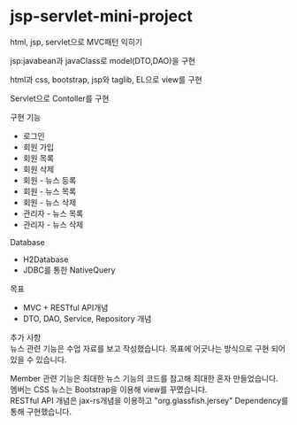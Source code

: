 # jsp-servlet-mini-project
html, jsp, servlet으로 MVC패턴 익히기

jsp:javabean과 javaClass로 model(DTO,DAO)을 구현

html과 css, bootstrap, jsp와 taglib, EL으로 view를 구현

Servlet으로 Contoller를 구현

구현 기능 
* 로그인
* 회원 가입
* 회원 목록
* 회원 삭제
* 회원 - 뉴스 등록
* 회원 - 뉴스 목록
* 회원 - 뉴스 삭제
* 관리자 - 뉴스 목록
* 관리자 - 뉴스 삭제

Database
* H2Database
* JDBC를 통한 NativeQuery

목표
* MVC + RESTful API개념
* DTO, DAO, Service, Repository 개념

추가 사항  
뉴스 관련 기능은 수업 자료를 보고 작성했습니다.
목표에 어긋나는 방식으로 구현 되어있을 수 있습니다.  
  
Member 관련 기능은 최대한 뉴스 기능의 코드를 참고해 최대한 혼자 만들었습니다.  
멤버는 CSS 뉴스는 Bootstrap을 이용해 view를 꾸몄습니다.  
RESTful API 개념은 jax-rs개념을 이용하고 "org.glassfish.jersey" Dependency를 통해 구현했습니다.